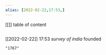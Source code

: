 ```yaml
---
alias: [2022-02-22,17:53,]
---
```

[[]]
table of content
```toc
```

[[2022-02-22]] 17:53
*survey of india* founded
```query
"1767"
```